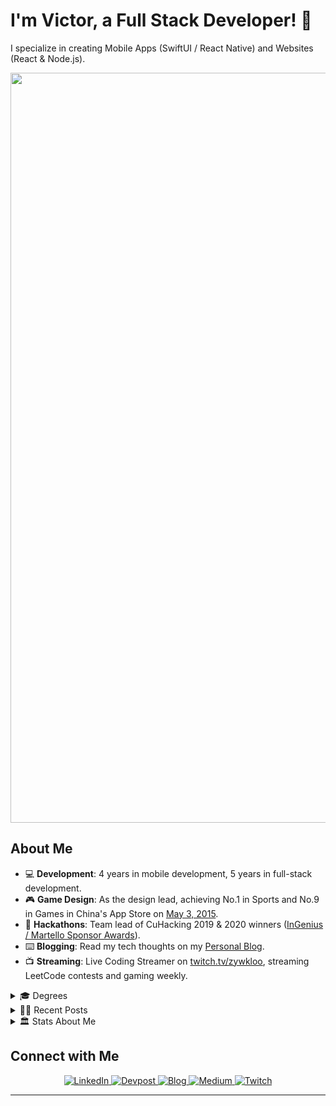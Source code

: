 # I'm Victor, a Full Stack Developer! 👋

I specialize in creating Mobile Apps (SwiftUI / React Native) and Websites (React & Node.js).

<p align="center">
  <a href="https://github.com/ZZZ-RecSys/ZZZ-MovieRecSystem">
    <img width="2272" height="1200" alt="zzz-movie-rec-system vercel app_ (1)" src="https://github.com/user-attachments/assets/63d6a6b6-ca4b-444f-a8c5-fbf9b2810ac7" />
  </a>
</p>

## About Me

- 💻 **Development**: 4 years in mobile development, 5 years in full-stack development.
- 🎮 **Game Design**: As the design lead, achieving No.1 in Sports and No.9 in Games in China's App Store on [May 3, 2015](https://www.linkedin.com/in/yiweiz315/overlay/experience/793181145/multiple-media-viewer/?profileId=ACoAAAiuV8IBlPS-3MR67sLJM3hfVdSAEgwG3ZY&treasuryMediaId=1605155219338).
- 🌱 **Hackathons**: Team lead of CuHacking 2019 & 2020 winners ([InGenius / Martello Sponsor Awards](https://devpost.com/zywkloo)).
- ⌨️ **Blogging**: Read my tech thoughts on my [Personal Blog](https://zywkloo.github.io/).
- 📺 **Streaming**: Live Coding Streamer on [twitch.tv/zywkloo](https://www.twitch.tv/zywkloo), streaming LeetCode contests and gaming weekly.

<details>
  <summary>🎓 Degrees</summary>
  
  - 📖 Master of Data Science, UBC, Vancouver, Canada
  - 🍁 B.Sc. in Computer Science, Carleton University, Ottawa, Canada
  - 🏙️ B.Eng. in Urban Planning, Peking University, Beijing, China
  - 🥇 Carleton University Medal in Computer Science, 2020 Fall
</details>

<details>
  <summary>✍🏻 Recent Posts</summary>
  
  - 🏙️ [Choosing the Right JavaScript Data Visualization Framework: Insights and Comparisons](https://zywkloo.medium.com/choosing-the-right-javascript-data-visualization-framework-insights-and-comparisons-6325b8d66969)
  - ⚛️ [3 Lessons Taught w/ React-Part 1:State Updates](https://zywkloo.medium.com/lessons-learned-to-improve-react-performance-b722c9b992e6)
  - ⚛️ [React-Native-Meteor: FB/Google Login & OAuth](https://zywkloo.github.io/React-Native-Meteor-SocialLogin/)
  - 🎲 [Board Game A.I.: from Deep Blue to Alpha Go](https://zywkloo.medium.com/board-game-a-i-from-deep-blue-to-alpha-go-4dffb5276064)
</details>

<details>
  <summary> 🏛️ Stats About Me </summary>

<p align="center">
  <img src="https://github-readme-stats.vercel.app/api?username=zywkloo&show_icons=true&count_private=true&include_all_commits=true&line_height=21" alt="Yw's Github Stats" />
  <img src="https://github-profile-trophy.vercel.app/?username=zywkloo&column=7" alt="Yiwei's Github Trophy" />
</p>
</details>

## Connect with Me

<p align="center">
  <!-- LinkedIn -->
  <a href="https://www.linkedin.com/in/yiwei-zhang-4aa93840/">
    <img alt="LinkedIn" src="https://img.shields.io/badge/LinkedIn-%230077B5.svg?&style=for-the-badge&logo=linkedin&logoColor=white" />
  </a>
  <!-- Devpost -->
  <a href="https://devpost.com/zywkloo">
    <img alt="Devpost" src="https://img.shields.io/badge/Devpost-%230176BE.svg?&style=for-the-badge&logo=devpost&logoColor=white" />
  </a>
  <!-- Personal Blog -->
  <a href="https://zywkloo.github.io/">
    <img alt="Blog" src="https://img.shields.io/badge/Blog-%2333CCCC.svg?&style=for-the-badge&logo=wordpress&logoColor=white" />
  </a>
  <!-- Medium -->
  <a href="https://zywkloo.medium.com/">
    <img alt="Medium" src="https://img.shields.io/badge/Medium-%23000000.svg?&style=for-the-badge&logo=medium&logoColor=white"/>
  </a>
    <!-- Twitch -->
  <a href="https://www.twitch.tv/zywkloo">
    <img alt="Twitch" src="https://img.shields.io/badge/Twitch-%239146FF.svg?&style=for-the-badge&logo=twitch&logoColor=white"/>
  </a>
</p>
<hr>
